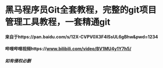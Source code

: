 # 黑马程序员Git全套教程，完整的git项目管理工具教程，一套精通git
#### 来自于https://pan.baidu.com/s/12X-CVPV0X3F4lSsUL6gBhw&pwd=1234
#### 哔哩哔哩视频https://www.bilibili.com/video/BV1MU4y1Y7h5/
##### 如有侵权必删
